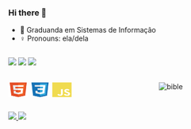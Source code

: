
### Hi there 👋

- 🎒 Graduanda em Sistemas de Informação
- ♀️ Pronouns: ela/dela
##

<div>

  <a href="https://api.whatsapp.com/send?phone=5548988388391" target="_blank"><img src="https://img.shields.io/badge/WhatsApp-25D366?style=for-the-badge&logo=whatsapp&logoColor=white" target="_blank"></a>
  <a href="https://www.linkedin.com/in/tatiane-espíndola-a7a2b91a7/" target="_blank"><img src="https://img.shields.io/badge/-LinkedIn-%230077B5?style=for-the-badge&logo=linkedin&logoColor=white" target="_blank"></a> 
 <a href="https://open.spotify.com/user/22qxxewcobf6ngudkrvnzcy6q?si=Ppzb0zNCTdWDI61Y3vif5A&utm_source=copy-li&nd=1" target="_blank"><img src="https://img.shields.io/badge/Spotify-1ED760?&style=for-the-badge&logo=spotify&logoColor=white" target="_blank"></a>
   </div>
    
  <div style="display:inline_block"><br>
  <img align="center" alt="HTML" height="30" width="40" src="https://raw.githubusercontent.com/devicons/devicon/master/icons/html5/html5-original.svg">
  <img align="center" alt="CSS" height="30" width="40" src="https://raw.githubusercontent.com/devicons/devicon/master/icons/css3/css3-original.svg">
  <img align="center" alt="Js" height="30" width="40" src="https://raw.githubusercontent.com/devicons/devicon/master/icons/javascript/javascript-plain.svg"> 
  <img align="right" alt="bible" height="180" width="200" src="https://user-images.githubusercontent.com/88167235/127678841-e8aa4988-a0e9-487c-babf-1e1d4fb5ddbc.gif"
  </div>
    
##
<div>
  <a href="https://github.com/oyubaba">
  <img height="140em" src="https://github-readme-stats.vercel.app/api?username=oyubaba&show_icons=true&theme=dark&include_all_commits=true&count_private=true"/>
  <img height="140em" src="https://github-readme-stats.vercel.app/api/top-langs/?username=oyubaba&layout=compact&langs_count=8&theme=dark"/>
 </div>
  

